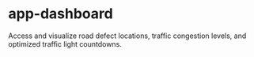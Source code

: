 # app-dashboard

Access and visualize road defect locations, traffic congestion levels, and optimized traffic light countdowns.